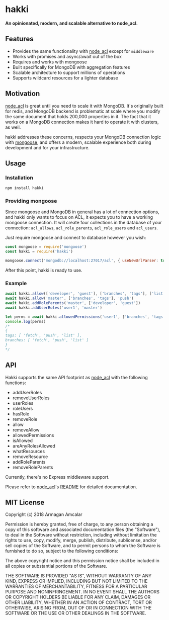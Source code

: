 # hakki
**An opinionated, modern, and scalable alternative to node_acl.**

## Features
* Provides the same functionality with [node_acl](https://github.com/OptimalBits/node_acl) except for `middleware`
* Works with promises and async/await out of the box
* Requires and works with mongoose
* Built specifically for MongoDB with aggregation features
* Scalable architecture to support millions of operations
* Supports wildcard resources for a lighter database

## Motivation
[node_acl](https://github.com/OptimalBits/node_acl) is great until you need to scale it with MongoDB. It's originally built for redis, and MongoDB backend is problematic at scale where you modify the same document that holds 200,000 properties in it. The fact that it works on a MongoDB connection makes it hard to operate it with clusters, as well.

hakki addresses these concerns, respects your MongoDB connection logic with [mongoose](http://mongoosejs.com), and offers a modern, scalable experience both during development and for your infrastructure.

## Usage
### Installation
```bash
npm install hakki
```
### Providing mongoose
Since mongoose and MongoDB in general has a lot of connection options, and hakki only wants to focus on ACL, it expects you to have a working mongoose connection. It will create four collections in the database of your connection: `acl_allows`, `acl_role_parents`, `acl_role_users` and `acl_users`.

Just require mongoose and connect to database however you wish:

```js
const mongoose = require('mongoose')
const hakki = require('hakki')

mongoose.connect('mongodb://localhost:27017/acl', { useNewUrlParser: true })
```

After this point, hakki is ready to use.

### Example
```js
await hakki.allow(['developer', 'guest'], ['branches', 'tags'], ['list', 'fetch'])
await hakki.allow('master', ['branches', 'tags'], 'push')
await hakki.addRoleParents('master', ['developer', 'guest'])
await hakki.addUserRoles('user1', 'master')

let perms = await hakki.allowedPermissions('user1', ['branches', 'tags'])
console.log(perms)
/*
{
tags: [ 'fetch', 'push', 'list' ],
branches: [ 'fetch', 'push', 'list' ]
}
*/
```

## API
Hakki supports the same API footprint as [node_acl](https://github.com/OptimalBits/node_acl) with the following functions:

* addUserRoles
* removeUserRoles
* userRoles
* roleUsers
* hasRole
* removeRole
* allow
* removeAllow
* allowedPermissions
* isAllowed
* areAnyRolesAllowed
* whatResources
* removeResource
* addRoleParents
* removeRoleParents

Currently, there's no Express middleware support.

Please refer to [node_acl](https://github.com/OptimalBits/node_acl)'s [README](https://github.com/OptimalBits/node_acl/blob/master/README.md#documentation) for detailed documentation.

## MIT License

Copyright (c) 2018 Armagan Amcalar

Permission is hereby granted, free of charge, to any person obtaining a copy
of this software and associated documentation files (the "Software"), to deal
in the Software without restriction, including without limitation the rights
to use, copy, modify, merge, publish, distribute, sublicense, and/or sell
copies of the Software, and to permit persons to whom the Software is
furnished to do so, subject to the following conditions:

The above copyright notice and this permission notice shall be included in all
copies or substantial portions of the Software.

THE SOFTWARE IS PROVIDED "AS IS", WITHOUT WARRANTY OF ANY KIND, EXPRESS OR
IMPLIED, INCLUDING BUT NOT LIMITED TO THE WARRANTIES OF MERCHANTABILITY,
FITNESS FOR A PARTICULAR PURPOSE AND NONINFRINGEMENT. IN NO EVENT SHALL THE
AUTHORS OR COPYRIGHT HOLDERS BE LIABLE FOR ANY CLAIM, DAMAGES OR OTHER
LIABILITY, WHETHER IN AN ACTION OF CONTRACT, TORT OR OTHERWISE, ARISING FROM,
OUT OF OR IN CONNECTION WITH THE SOFTWARE OR THE USE OR OTHER DEALINGS IN THE
SOFTWARE.

